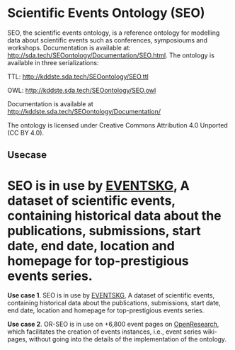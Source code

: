 # Scientific Events Ontology (SEO)

SEO, the scientific events ontology, is a reference ontology for modelling data about scientific events such as conferences, symposioums and workshops.
Documentation is available at: http://sda.tech/SEOontology/Documentation/SEO.html.
The ontology is available in three serializations:

TTL: http://kddste.sda.tech/SEOontology/SEO.ttl

OWL: http://kddste.sda.tech/SEOontology/SEO.owl


Documentation is available at http://kddste.sda.tech/SEOontology/Documentation/

The ontology is licensed under Creative Commons Attribution 4.0 Unported (CC BY 4.0).

## Usecase


SEO is in use by [EVENTSKG](http://kddste.sda.tech/EVENTSKG-Dataset/EVENTSKG_R2.html), 	A dataset of scientific events, containing historical data about the publications, submissions, start date, end date, location and homepage for top-prestigious events series.
=======
**Use case 1**. SEO is in use by [EVENTSKG](http://kddste.sda.tech/EVENTSKG-Dataset/EVENTSKG_R2.html), 	A dataset of scientific events, containing historical data about the publications, submissions, start date, end date, location and homepage for top-prestigious events series.

**Use case 2**. OR-SEO is in use on +6,800 event pages on  [OpenResearch](https://www.openresearch.org/wiki/Main_Page), which facilitates the  creation of events instances, i.e., event series wiki-pages, without going into the details of the implementation of the ontology.
